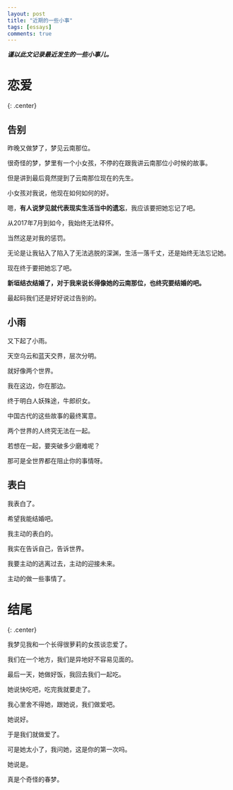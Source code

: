 ```yaml
---
layout: post
title: "近期的一些小事"
tags: [essays]
comments: true
---
```


***谨以此文记录最近发生的一些小事儿。***

# 恋爱
{: .center}

## 告别

昨晚又做梦了，梦见云南那位。

很奇怪的梦，梦里有一个小女孩，不停的在跟我讲云南那位小时候的故事。

但是讲到最后竟然提到了云南那位现在的先生。

小女孩对我说，他现在如何如何的好。

嗯，**有人说梦见就代表现实生活当中的遗忘**，我应该要把她忘记了吧。

从2017年7月到如今，我始终无法释怀。

当然这是对我的惩罚。

无论是让我钻入了陷入了无法逃脱的深渊，生活一落千丈，还是始终无法忘记她。

现在终于要把她忘了吧。



**新垣结衣结婚了，对于我来说长得像她的云南那位，也终究要结婚的吧。**



最起码我们还是好好说过告别的。



## 小雨

又下起了小雨。

天空乌云和蓝天交界，层次分明。

就好像两个世界。

我在这边，你在那边。

终于明白人妖殊途，牛郎织女。

中国古代的这些故事的最终寓意。

两个世界的人终究无法在一起。

若想在一起，要突破多少磨难呢？

那可是全世界都在阻止你的事情呀。



## 表白

我表白了。

希望我能结婚吧。

我主动的表白的。

我实在告诉自己，告诉世界。

我要主动的逃离过去，主动的迎接未来。

主动的做一些事情了。





# 结尾
{: .center}

我梦见我和一个长得很萝莉的女孩谈恋爱了。

我们在一个地方，我们是异地好不容易见面的。

最后一天，她做好饭，我回去我们一起吃。

她说快吃吧，吃完我就要走了。

我心里舍不得她，跟她说，我们做爱吧。

她说好。

于是我们就做爱了。

可是她太小了，我问她，这是你的第一次吗。

她说是。



真是个奇怪的春梦。